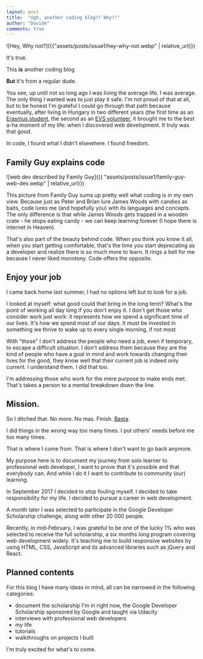 ```yaml
---
layout: post
title:  "Ugh, another coding blog?! Why?!"
author: "Davide"
comments: true
---
```


![Hey, Why not?]({{"assets/posts/issue1/hey-why-not.webp" | relative_url}})

It's true. 

This **is** another coding blog 

**But** it's from a regular dude.

You see, up until not so long ago I was living the average life. I was average. The only thing I wanted was to just play it safe. I'm not proud of that at all, but to be honest I'm grateful I could go through that path because eventually, after living in Hungary in two different years (the first time as an [Erasmus student](https://ec.europa.eu/programmes/erasmus-plus/node_en?raw=true), the second as an [EVS volunteer](https://europa.eu/youth/eu/article/46/74_en?raw=true), it brought me to the best a-ha moment of my life: when I discovered web development. It truly was that good. 

In code, I found what I didn't elsewhere. I found freedom.


## Family Guy explains code
![web dev described by Family Guy]({{ "assets/posts/issue1/family-guy-web-dev.webp" | relative_url}})

This picture from Family Guy sums up pretty well what coding is in my own view.
Because just as Peter and Brian lure James Woods with candies as baits, code lures me (and hopefully you) with its languages and concepts. The only difference is that while James Woods gets trapped in a wooden crate - he stops eating candy - we can keep learning forever (I hope there is internet in Heaven).

That's also part of the beauty behind code. When you think you know it all, when you start getting comfortable, that's the time you start deprecating as a developer and realize there is so much more to learn. It rings a bell for me because I never liked monotony. Code offers the opposite.


## Enjoy your job
I came back home last summer, I had no options left but to look for a job. 

I looked at myself: what good could that bring in the long term? What's the point of working all day long if you don't enjoy it. 
I don't get those who consider work just work: it represents how we spend a significant time of our lives. It's how we spend most of our days. It must be invested in something we thrive to wake up to every single morning, if not most

With "those" I don't address the people who need a job, even if temporary, to escape a difficult situation. I don't address them because they are the kind of people who have a goal in mind and work towards changing their lives for the good, they know well that their current job is indeed only current. I understand them. I did that too. 

I'm addressing those who work for the mere purpose to make ends met. That's takes a person to a mental breakdown down the line.


## Mission.
So I ditched that. No more. No mas. Finish. [Basta](https://dictionary.cambridge.org/dictionary/italian-english/basta?raw=true). 

I did things in the wrong way too many times. I put others' needs before me too many times. 

That is where I come from. That is where I don't want to go back anymore.

My purpose here is to document my journey from solo learner to professional web developer, I want to prove that it's possible and that everybody can. And while I do it I want to contribute to community (our) learning.

In September 2017 I decided to stop fouling myself. I decided to take responsibility for my life. I decided to pursue a career in web development.

A month later I was selected to participate in the Google Developer Scholarship challenge, along with other 20 000 people. 

Recently, in mid-February, I was grateful to be one of the lucky 1% who was selected to receive the full scholarship, a six months long program covering web development widely. It's teaching me to build responsive websites by using HTML, CSS, JavaScript and its advanced libraries such as jQuery and React.


## Planned contents
For this blog I have many ideas in mind, all can be narrowed in the following categories:

* document the scholarship I'm in right now, the Google Developer Scholarship sponsored by Google and taught via Udacity
* interviews with professional web developers
* my life
* tutorials
* walkthroughs on projects I built

I'm truly excited for what's to come.


